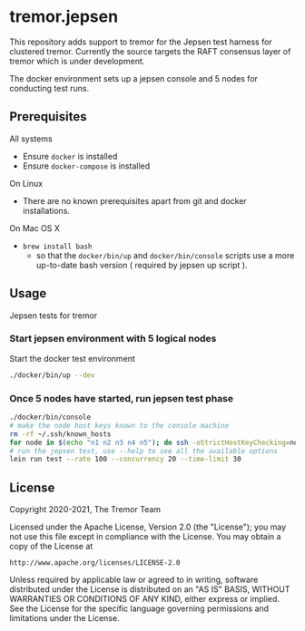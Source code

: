 # tremor.jepsen

This repository adds support to tremor for the Jepsen test harness
for clustered tremor. Currently the source targets the RAFT consensus
layer of tremor which is under development.

The docker environment sets up a jepsen console and 5 nodes for
conducting test runs.

## Prerequisites

All systems
- Ensure `docker` is installed
- Ensure `docker-compose` is installed

On Linux
- There are no known prerequisites apart from git and docker installations.

On Mac OS X
- `brew install bash`
  - so that the `docker/bin/up` and `docker/bin/console` scripts use a
    more up-to-date bash version ( required by jepsen up script ).

## Usage

Jepsen tests for tremor

### Start jepsen environment with 5 logical nodes

Start the docker test environment
```bash
./docker/bin/up --dev
```

### Once 5 nodes have started, run jepsen test phase

```bash
./docker/bin/console
# make the node host keys known to the console machine
rm -rf ~/.ssh/known_hosts
for node in $(echo "n1 n2 n3 n4 n5"); do ssh -oStrictHostKeyChecking=no $node echo "alrighty"; done
# run the jepsen test, use --help to see all the available options
lein run test --rate 100 --concurrency 20 --time-limit 30
```

## License

Copyright 2020-2021, The Tremor Team

Licensed under the Apache License, Version 2.0 (the "License");
you may not use this file except in compliance with the License.
You may obtain a copy of the License at

    http://www.apache.org/licenses/LICENSE-2.0

Unless required by applicable law or agreed to in writing, software
distributed under the License is distributed on an "AS IS" BASIS,
WITHOUT WARRANTIES OR CONDITIONS OF ANY KIND, either express or implied.
See the License for the specific language governing permissions and
limitations under the License.
